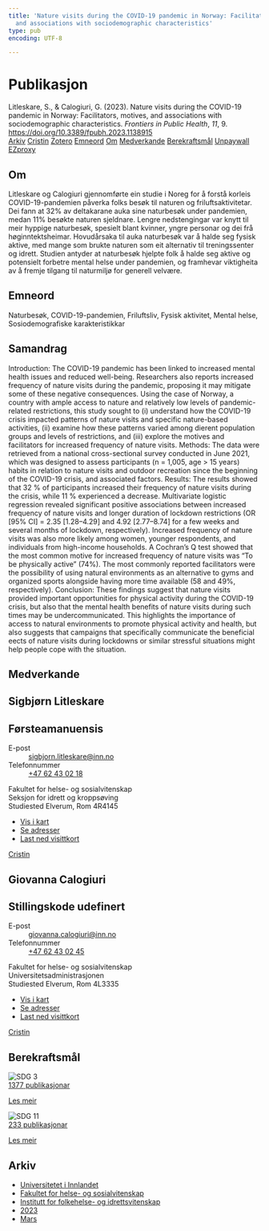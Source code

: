 ```yaml
---
title: 'Nature visits during the COVID-19 pandemic in Norway: Facilitators, motives,
  and associations with sociodemographic characteristics'
type: pub
encoding: UTF-8

---
```

<h1>Publikasjon</h1>
<article id="csl-bib-container-9YQNURBB" class="csl-bib-container">
  <div class="csl-bib-body"> <div class="csl-entry">Litleskare, S., &#38; Calogiuri, G. (2023). Nature visits during the COVID-19 pandemic in Norway: Facilitators, motives, and associations with sociodemographic characteristics. <i>Frontiers in Public Health</i>, <i>11</i>, 9. <a href="https://doi.org/10.3389/fpubh.2023.1138915">https://doi.org/10.3389/fpubh.2023.1138915</a></div> </div>
  <div class="csl-bib-buttons">
    <a href="#taxonomy-article-9YQNURBB" alt="archive" class="csl-bib-button">Arkiv</a>
    <a href="https://app.cristin.no/results/show.jsf?id=2133567" alt="Cristin" class="csl-bib-button">Cristin</a>
    <a href="http://zotero.org/groups/5881554/items/9YQNURBB" alt="Zotero" class="csl-bib-button">Zotero</a>
    <a href="#keywords-article-9YQNURBB" alt="keywords" class="csl-bib-button">Emneord</a>
    <a href="#about-article-9YQNURBB" alt="about_pub" class="csl-bib-button">Om</a>
    <a href="#contributors-article-9YQNURBB" alt="contributors" class="csl-bib-button">Medverkande</a>
    <a href="#sdg-article-9YQNURBB" alt="sdg" class="csl-bib-button">Berekraftsmål</a>
    <a href="https://www.frontiersin.org/articles/10.3389/fpubh.2023.1138915/pdf" alt="Unpaywall" class="csl-bib-button">Unpaywall</a>
    <a href="https://www.frontiersin.org/articles/10.3389/fpubh.2023.1138915/pdf" alt="EZproxy" class="csl-bib-button">EZproxy</a>
  </div>
  <div id="csl-bib-meta-container-9YQNURBB"></div>
</article>
<div id="csl-bib-meta-9YQNURBB" class="csl-bib-meta">
  <article id="about-article-9YQNURBB" class="about_pub-article">
    <h1>Om</h1>
    Litleskare og Calogiuri gjennomførte ein studie i Noreg for å forstå korleis COVID-19-pandemien påverka folks besøk til naturen og friluftsaktivitetar. Dei fann at 32% av deltakarane auka sine naturbesøk under pandemien, medan 11% besøkte naturen sjeldnare. Lengre nedstengingar var knytt til meir hyppige naturbesøk, spesielt blant kvinner, yngre personar og dei frå høginntektsheimar. Hovudårsaka til auka naturbesøk var å halde seg fysisk aktive, med mange som brukte naturen som eit alternativ til treningssenter og idrett. Studien antyder at naturbesøk hjelpte folk å halde seg aktive og potensielt forbetre mental helse under pandemien, og framhevar viktigheita av å fremje tilgang til naturmiljø for generell velvære.
  </article>
  <article id="keywords-article-9YQNURBB" class="keywords-article">
    <h1>Emneord</h1>
    Naturbesøk, COVID-19-pandemien, Friluftsliv, Fysisk aktivitet, Mental helse, Sosiodemografiske karakteristikkar
  </article>
  <article id="abstract-article-9YQNURBB" class="abstract-article">
    <h1>Samandrag</h1>
    Introduction: The COVID-19 pandemic has been linked to increased mental 
health issues and reduced well-being. Researchers also reports increased 
frequency of nature visits during the pandemic, proposing it may mitigate some 
of these negative consequences. Using the case of Norway, a country with ample 
access to nature and relatively low levels of pandemic-related restrictions, this 
study sought to (i) understand how the COVID-19 crisis impacted patterns of 
nature visits and specific nature-based activities, (ii) examine how these patterns 
varied among dierent population groups and levels of restrictions, and (iii) explore 
the motives and facilitators for increased frequency of nature visits. 
Methods: The data were retrieved from a national cross-sectional survey 
conducted in June 2021, which was designed to assess participants (n = 1,005, 
age > 15 years) habits in relation to nature visits and outdoor recreation since the 
beginning of the COVID-19 crisis, and associated factors. 
Results: The results showed that 32 % of participants increased their frequency 
of nature visits during the crisis, while 11 % experienced a decrease. Multivariate 
logistic regression revealed significant positive associations between increased 
frequency of nature visits and longer duration of lockdown restrictions (OR [95% 
CI] = 2.35 [1.28–4.29] and 4.92 [2.77–8.74] for a few weeks and several months 
of lockdown, respectively). Increased frequency of nature visits was also more 
likely among women, younger respondents, and individuals from high-income 
households. A Cochran’s Q test showed that the most common motive for 
increased frequency of nature visits was “To be physically active” (74%). The most 
commonly reported facilitators were the possibility of using natural environments 
as an alternative to gyms and organized sports alongside having more time 
available (58 and 49%, respectively). 
Conclusion: These findings suggest that nature visits provided important 
opportunities for physical activity during the COVID-19 crisis, but also that 
the mental health benefits of nature visits during such times may be undercommunicated. This highlights the importance of access to natural environments 
to promote physical activity and health, but also suggests that campaigns that 
specifically communicate the beneficial eects of nature visits during lockdowns 
or similar stressful situations might help people cope with the situation.
  </article>
  <article id="contributors-article-9YQNURBB" class="contributors-article">
    <h1>Medverkande</h1>
    <div class="personas"> <div class="vrtx-hinn-person-card"> <div class="photo"> <i class="lar la-user-circle missing-person"></i> </div> <div class="info"> <hgroup><h1>Sigbjørn Litleskare</h1> <h2>Førsteamanuensis</h2> </hgroup><dl> <dt>E-post</dt> <dd> <a href="mailto:sigbjorn.litleskare@inn.no">sigbjorn.litleskare@inn.no</a> </dd> <dt>Telefonnummer</dt> <dd><a href="tel:+4762430218"> +47 62 43 02 18 </a></dd> </dl> <p> Fakultet for helse- og sosialvitenskap<br> Seksjon for idrett og kroppsøving<br> Studiested Elverum, Rom 4R4145 </p> <ul class="vrtx-hinn-links"> <li><a href="https://www.google.com/maps?q=60.88156,11.53723">Vis i kart</a></li> <li><a href="https://www.inn.no/finn-en-ansatt/sigbjorn-litleskare.html#vrtx-hinn-addresses">Se adresser</a></li> <li><a href="https://www.inn.no/finn-en-ansatt/sigbjorn-litleskare.html?vrtx=vcf">Last ned visittkort</a></li> </ul> </div> </div> <a href="https://app.cristin.no/persons/show.jsf?id=477352" alt="Cristin URL" class="personas-cristin">Cristin</a> </div> <div class="personas"> <div class="vrtx-hinn-person-card"> <div class="photo"> <i class="lar la-user-circle missing-person"></i> </div> <div class="info"> <hgroup><h1>Giovanna Calogiuri</h1> <h2>Stillingskode udefinert</h2> </hgroup><dl> <dt>E-post</dt> <dd> <a href="mailto:giovanna.calogiuri@inn.no">giovanna.calogiuri@inn.no</a> </dd> <dt>Telefonnummer</dt> <dd><a href="tel:+4762430245"> +47 62 43 02 45 </a></dd> </dl> <p> Fakultet for helse- og sosialvitenskap<br> Universitetsadministrasjonen<br> Studiested Elverum, Rom 4L3335 </p> <ul class="vrtx-hinn-links"> <li><a href="https://www.google.com/maps?q=60.88177,11.53669">Vis i kart</a></li> <li><a href="https://www.inn.no/finn-en-ansatt/giovanna-calogiuri.html#vrtx-hinn-addresses">Se adresser</a></li> <li><a href="https://www.inn.no/finn-en-ansatt/giovanna-calogiuri.html?vrtx=vcf">Last ned visittkort</a></li> </ul> </div> </div> <a href="https://app.cristin.no/persons/show.jsf?id=358086" alt="Cristin URL" class="personas-cristin">Cristin</a> </div>
  </article>
  <article id="sdg-article-9YQNURBB" class="sdg-article">
    <h1>Berekraftsmål</h1>
    <div class="sdg-container"><div id="sdg3" class="sdg">
        <img src="{{< params subfolder >}}images/sdg/sdg03_nn.png" class="image" alt="SDG 3">
        <div class="sdg-overlay">
          <a href="{{< params subfolder >}}nn/archive/?sdg=3#archive" class="sdg-publication-count"><span>1377</span> publikasjonar</a>
          <p><a href="https://fn.no/om-fn/fns-baerekraftsmaal/god-helse-og-livskvalitet?lang=nno-NO" class="sdg-read-more">Les meir</a></p>
        </div>
      </div> <div id="sdg11" class="sdg">
        <img src="{{< params subfolder >}}images/sdg/sdg11_nn.png" class="image" alt="SDG 11">
        <div class="sdg-overlay">
          <a href="{{< params subfolder >}}nn/archive/?sdg=11#archive" class="sdg-publication-count"><span>233</span> publikasjonar</a>
          <p><a href="https://fn.no/om-fn/fns-baerekraftsmaal/baerekraftige-byer-og-lokalsamfunn?lang=nno-NO" class="sdg-read-more">Les meir</a></p>
        </div>
      </div></div>
  </article>
  <article id="taxonomy-article-9YQNURBB" class="taxonomy-article">
    <h1>Arkiv</h1>
    <ul>
      <li><a href="{{< params subfolder >}}nn/archive/?key=3DCRN523">Universitetet i Innlandet</a></li>
      <li><a href="{{< params subfolder >}}nn/archive/?key=IDKFS3MX">Fakultet for helse- og sosialvitenskap</a></li>
      <li><a href="{{< params subfolder >}}nn/archive/?key=FJXE3Z8X">Institutt for folkehelse- og idrettsvitenskap</a></li>
      <li><a href="{{< params subfolder >}}nn/archive/?key=5HKEZMYN">2023</a></li>
      <li><a href="{{< params subfolder >}}nn/archive/?key=8YIW3ZIL">Mars</a></li>
    </ul>
  </article>
</div>
